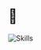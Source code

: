 # 👀

![Skills](https://go-skill-icons.vercel.app/api/icons?titles=true&perline=6&i=elm,typescript,javascript,php,lua,elixir,clojure,ocaml,nodejs,pnpm,vue,shadcn,jest,storybook,html,css,less,sass,tailwindcss,nix,bash,regex,docker,git,githubactions,bitbucket,aws,mariadb,postgresql,sqlite,helix,neovim,photoshop,illustrator,inkscape,indesign,premiere)

<!-- Not in list: nushell, racket, sql, finalcutpro -->
